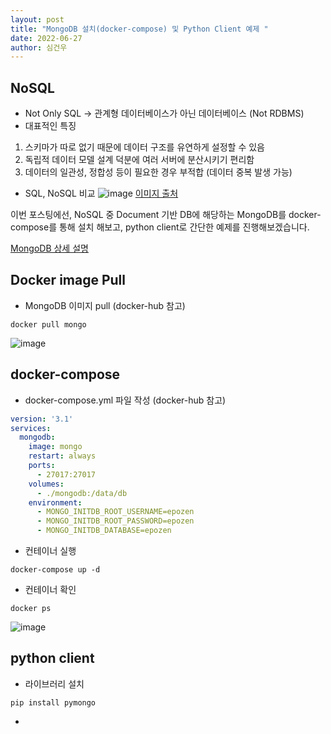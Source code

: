 ```yaml
---
layout: post
title: "MongoDB 설치(docker-compose) 및 Python Client 예제 "
date: 2022-06-27
author: 심건우
---
```


## NoSQL
- Not Only SQL -> 관계형 데이터베이스가 아닌 데이터베이스 (Not RDBMS)
- 대표적인 특징
 1. 스키마가 따로 없기 때문에 데이터 구조를 유연하게 설정할 수 있음
 2. 독립적 데이터 모델 설계 덕분에 여러 서버에 분산시키기 편리함
 3. 데이터의 일관성, 정합성 등이 필요한 경우 부적합 (데이터 중복 발생 가능)
- SQL, NoSQL 비교
![image](https://user-images.githubusercontent.com/87160438/175873504-c17bf2ad-ae68-4d2b-a51d-ccab2433dc76.png)
[이미지 출처](https://www.geeksforgeeks.org/difference-between-sql-and-nosql/)

이번 포스팅에선, NoSQL 중 Document 기반 DB에 해당하는 MongoDB를 docker-compose를 통해 설치 해보고,
 python client로 간단한 예제를 진행해보겠습니다.

[MongoDB 상세 설명](https://kciter.so/posts/about-mongodb)

## Docker image Pull
 - MongoDB 이미지 pull (docker-hub 참고)
```
docker pull mongo
```
![image](https://user-images.githubusercontent.com/87160438/175873764-a63ec13c-91c9-4d89-aeb0-1abe51b7539a.png)

## docker-compose
 - docker-compose.yml 파일 작성 (docker-hub 참고)
```yml
version: '3.1'
services:
  mongodb:
    image: mongo
    restart: always
    ports:
      - 27017:27017
    volumes:
      - ./mongodb:/data/db
    environment:
      - MONGO_INITDB_ROOT_USERNAME=epozen
      - MONGO_INITDB_ROOT_PASSWORD=epozen
      - MONGO_INITDB_DATABASE=epozen
```
 - 컨테이너 실행
```
docker-compose up -d
```
 - 컨테이너 확인
```
docker ps
```

![image](https://user-images.githubusercontent.com/87160438/175874994-cca06b3d-7597-4e03-94d0-40498f117e76.png)

## python client
 - 라이브러리 설치

```
pip install pymongo
```

 -  

